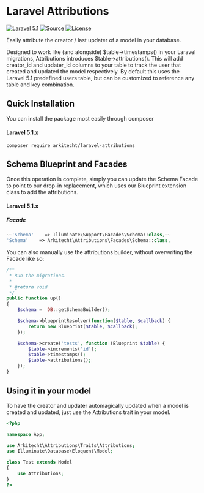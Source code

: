Laravel Attributions
=================
[![Laravel 5.1](https://img.shields.io/badge/Laravel-5.1-orange.svg?style=flat-square)](http://laravel.com)
[![Source](http://img.shields.io/badge/source-arkitecht/attributions-blue.svg?style=flat-square)](https://github.com/arkitecht/laravel-attributions)
[![License](http://img.shields.io/badge/license-MIT-brightgreen.svg?style=flat-square)](https://tldrlegal.com/license/mit-license)

Easily attribute the creator / last updater of a model in your database.

Designed to work like (and alongside) $table->timestamps() in your Laravel migrations, Attributions introduces $table->attributions(). This will add creator_id and updater_id columns to your table to track the user that created and updated the model respectively.  By default this uses the Laravel 5.1 predefined users table, but can be customized to reference any table and key combination.

Quick Installation
------------------
You can install the package most easily through composer

#### Laravel 5.1.x
```
composer require arkitecht/laravel-attributions
```

Schema Blueprint and Facades
------------------
Once this operation is complete, simply you can update the Schema Facade to point to our drop-in replacement, which uses our Blueprint extension class to add the attributions.

#### Laravel 5.1.x

##### Facade
```php
~~'Schema'    => Illuminate\Support\Facades\Schema::class,~~
'Schema' 	=> Arkitecht\Attributions\Facades\Schema::class,
```

You can also manually use the attributions builder, without overwriting the Facade like so:

```php
/**
 * Run the migrations.
 *
 * @return void
 */
public function up()
{
    $schema =  DB::getSchemaBuilder();

    $schema->blueprintResolver(function($table, $callback) {
        return new Blueprint($table, $callback);
    });

    $schema->create('tests', function (Blueprint $table) {
        $table->increments('id');
        $table->timestamps();
        $table->attributions();
    });
}
```

Using it in your model
------------------
To have the creator and updater automagically updated when a model is created and updated, just use the Attributions trait in your model.

```php
<?php

namespace App;

use Arkitecht\Attributions\Traits\Attributions;
use Illuminate\Database\Eloquent\Model;

class Test extends Model
{
    use Attributions;
}
?>
```